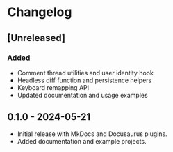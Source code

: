 # Changelog

## [Unreleased]
### Added
- Comment thread utilities and user identity hook
- Headless diff function and persistence helpers
- Keyboard remapping API
- Updated documentation and usage examples

## 0.1.0 - 2024-05-21
- Initial release with MkDocs and Docusaurus plugins.
- Added documentation and example projects.
